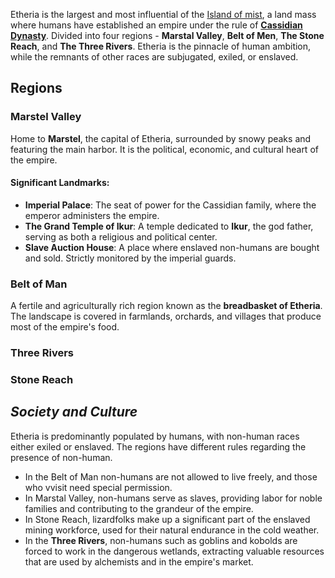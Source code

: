 Etheria is the largest and most influential of the [Island of mist](Islands.md), a land mass where humans have established an empire under the rule of **[Cassidian Dynasty](../Cassidian%20Dynasty.md)**. Divided into four regions - **Marstal Valley**, **Belt of Men**, **The Stone Reach**, and **The Three Rivers**. Etheria is the pinnacle of human ambition, while the remnants of other races are subjugated, exiled, or enslaved.


## **Regions**
### Marstel Valley
Home to **Marstel**, the capital of Etheria, surrounded by snowy peaks and featuring the main harbor. It is the political, economic, and cultural heart of the empire.
#### **Significant Landmarks**:

- **Imperial Palace**: The seat of power for the Cassidian family, where the emperor administers the empire.
- **The Grand Temple of Ikur**: A temple dedicated to **Ikur**, the god father, serving as both a religious and political center.
- **Slave Auction House**: A place where enslaved non-humans are bought and sold. Strictly monitored by the imperial guards.
### Belt of Man
A fertile and agriculturally rich region known as the **breadbasket of Etheria**. The landscape is covered in farmlands, orchards, and villages that produce most of the empire's food.
### Three Rivers

### Stone Reach

## ***Society and Culture***
Etheria is predominantly populated by humans, with non-human races either exiled or enslaved. The regions have different rules regarding the presence of non-human.
 * In the Belt of Man non-humans are not allowed to live freely, and those who vvisit need special permission.
 * In Marstal Valley, non-humans serve as slaves, providing labor for noble families and contributing to the grandeur of the empire.
 * In Stone Reach, lizardfolks make up a significant part of the enslaved mining workforce, used for their natural endurance in the cold weather.
 * In the **Three Rivers**, non-humans such as goblins and kobolds are forced to work in the dangerous wetlands, extracting valuable resources that are used by alchemists and in the empire's market.

